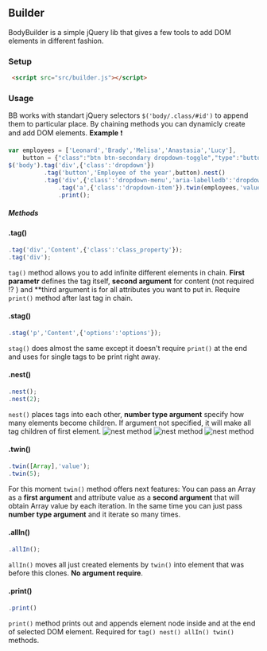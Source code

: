 ## <Body>Builder

BodyBuilder is a simple jQuery lib that gives a few tools to add DOM elements in different fashion.

### Setup
```html
 <script src="src/builder.js"></script>
```
### Usage
BB works with standart jQuery selectors `$('body/.class/#id')` to append them to particular place.
By chaining methods you can dynamicly create and add DOM elements.
**Example** :exclamation:
```javascript
var employees = ['Leonard','Brady','Melisa','Anastasia','Lucy'],
    button = {"class":"btn btn-secondary dropdown-toggle","type":"button", "id":"dropdownMenuButton", "data-toggle":"dropdown", "aria-haspopup":"true", "aria-expanded":"false"};
$('body').tag('div',{'class':'dropdown'})
          .tag('button','Employee of the year',button).nest()
          .tag('div',{'class':'dropdown-menu','aria-labelledb':'dropdownMenuButton'})
              .tag('a',{'class':'dropdown-item'}).twin(employees,'value').allIn().nest()
              .print();
```
##### Methods
#### .tag()
```javascript
.tag('div','Content',{'class':'class_property'});
.tag('div');
```
`tag()` method allows you to add infinite different elements in chain. **First parametr** defines the tag itself, **second argument** for content (not required :interrobang: ) and **third argument is for all attributes you want to put in. Require `print()` method after last tag in chain.
#### .stag()
```javascript
.stag('p','Content',{'options':'options'});
``` 
`stag()` does almost the same except it doesn't require `print()` at the end and uses for single tags to be print right away.
#### .nest()
```javascript
.nest();
.nest(2);
```
`nest()` places tags into each other, **number type argument** specify how many elements become children. If argument not specified, it will make all tag children of first element.
![nest method](examples/nest1?raw=true "Title")
![nest method](examples/nest2?raw=true "Title")
![nest method](examples/nest3?raw=true "Title")
#### .twin()
```javascript
.twin([Array],'value');
.twin(5);
```
For this moment `twin()` method offers next features: You can pass an Array as a **first argument** and attribute value as a **second argument** that will obtain Array value by each iteration. In the same time you can just pass **number type argument** and it iterate so many times.
#### .allIn()
```javascript
.allIn();
```
`allIn()` moves all just created elements by `twin()` into element that was before this clones. **No argument require**.
#### .print()
```javascript
.print()
```
`print()` method prints out and appends element node inside and at the end of selected DOM element. Required for `tag() nest() allIn() twin()` methods.

